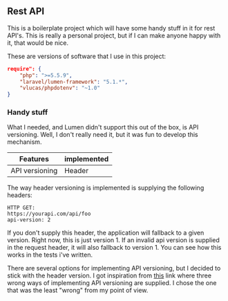 ## Rest API
This is a boilerplate project which will have some handy stuff in it for rest API's. This is really a personal project, but if I can make anyone happy with it, that would be nice.

These are versions of software that I use in this project:

```json
require": {
    "php": ">=5.5.9",
    "laravel/lumen-framework": "5.1.*",
    "vlucas/phpdotenv": "~1.0"
}
```
### Handy stuff
What I needed, and Lumen didn't support this out of the box, is API versioning. Well, I don't really need it, but it was fun to develop this mechanism.

|Features|implemented|
|---------|:------|
|API versioning|Header|

The way header versioning is implemented is supplying the following headers:

```
HTTP GET:
https://yourapi.com/api/foo
api-version: 2
```

If you don't supply this header, the application will fallback to a given version. Right now, this is just version 1. If an invalid api version is supplied in the request header, it will also fallback to version 1. You can see how this works in the tests i've written.

There are several options for implementing API versioning, but I decided to stick with the header version. I got inspiration from [this](http://www.troyhunt.com/2014/02/your-api-versioning-is-wrong-which-is.html) link where three wrong ways of implementing API versioning are supplied. I chose the one that was the least "wrong" from my point of view.
